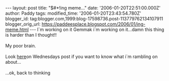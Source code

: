 \-\-- layout: post title: \"\$\#\*!ing meme\...\" date:
\'2006-01-20T22:51:00.000Z\' author: Paddy tags: modified\_time:
\'2006-01-20T23:43:54.780Z\' blogger\_id:
tag:blogger.com,1999:blog-17598736.post-113779762134107911
blogger\_orig\_url:
https://paddeesplace.blogspot.com/2006/01/ing-meme.html \-\-- I\`m
working on it Gemmak i\`m working on it\...damn this thing is harder
than I thought!!\
\
My poor brain.\
\
Look [here](https://www.jmw500.blogspot.com/)on Wednesdays post if you
want to know what i\`m rambling on about\...\
\
\...ok, back to thinking
